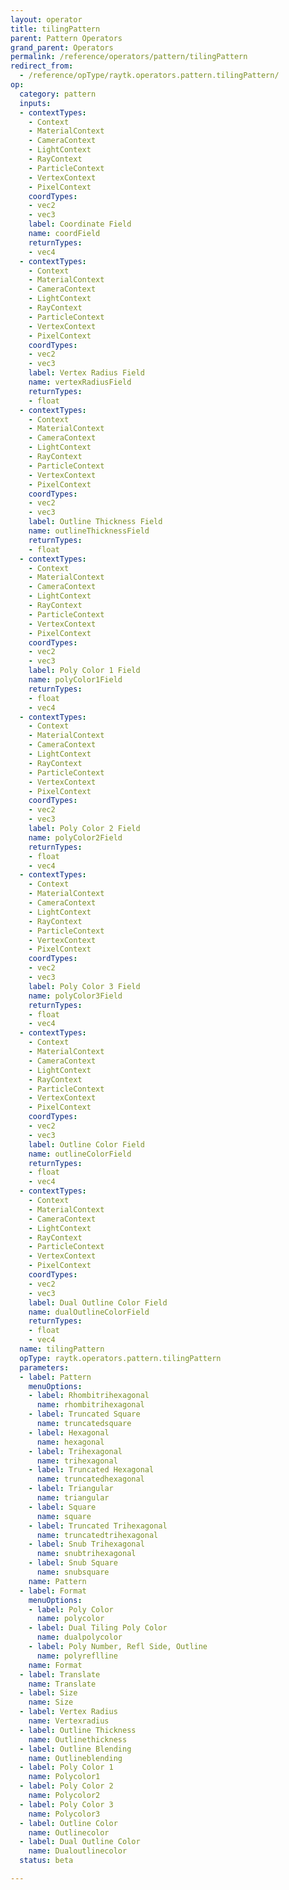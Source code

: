 ```yaml
---
layout: operator
title: tilingPattern
parent: Pattern Operators
grand_parent: Operators
permalink: /reference/operators/pattern/tilingPattern
redirect_from:
  - /reference/opType/raytk.operators.pattern.tilingPattern/
op:
  category: pattern
  inputs:
  - contextTypes:
    - Context
    - MaterialContext
    - CameraContext
    - LightContext
    - RayContext
    - ParticleContext
    - VertexContext
    - PixelContext
    coordTypes:
    - vec2
    - vec3
    label: Coordinate Field
    name: coordField
    returnTypes:
    - vec4
  - contextTypes:
    - Context
    - MaterialContext
    - CameraContext
    - LightContext
    - RayContext
    - ParticleContext
    - VertexContext
    - PixelContext
    coordTypes:
    - vec2
    - vec3
    label: Vertex Radius Field
    name: vertexRadiusField
    returnTypes:
    - float
  - contextTypes:
    - Context
    - MaterialContext
    - CameraContext
    - LightContext
    - RayContext
    - ParticleContext
    - VertexContext
    - PixelContext
    coordTypes:
    - vec2
    - vec3
    label: Outline Thickness Field
    name: outlineThicknessField
    returnTypes:
    - float
  - contextTypes:
    - Context
    - MaterialContext
    - CameraContext
    - LightContext
    - RayContext
    - ParticleContext
    - VertexContext
    - PixelContext
    coordTypes:
    - vec2
    - vec3
    label: Poly Color 1 Field
    name: polyColor1Field
    returnTypes:
    - float
    - vec4
  - contextTypes:
    - Context
    - MaterialContext
    - CameraContext
    - LightContext
    - RayContext
    - ParticleContext
    - VertexContext
    - PixelContext
    coordTypes:
    - vec2
    - vec3
    label: Poly Color 2 Field
    name: polyColor2Field
    returnTypes:
    - float
    - vec4
  - contextTypes:
    - Context
    - MaterialContext
    - CameraContext
    - LightContext
    - RayContext
    - ParticleContext
    - VertexContext
    - PixelContext
    coordTypes:
    - vec2
    - vec3
    label: Poly Color 3 Field
    name: polyColor3Field
    returnTypes:
    - float
    - vec4
  - contextTypes:
    - Context
    - MaterialContext
    - CameraContext
    - LightContext
    - RayContext
    - ParticleContext
    - VertexContext
    - PixelContext
    coordTypes:
    - vec2
    - vec3
    label: Outline Color Field
    name: outlineColorField
    returnTypes:
    - float
    - vec4
  - contextTypes:
    - Context
    - MaterialContext
    - CameraContext
    - LightContext
    - RayContext
    - ParticleContext
    - VertexContext
    - PixelContext
    coordTypes:
    - vec2
    - vec3
    label: Dual Outline Color Field
    name: dualOutlineColorField
    returnTypes:
    - float
    - vec4
  name: tilingPattern
  opType: raytk.operators.pattern.tilingPattern
  parameters:
  - label: Pattern
    menuOptions:
    - label: Rhombitrihexagonal
      name: rhombitrihexagonal
    - label: Truncated Square
      name: truncatedsquare
    - label: Hexagonal
      name: hexagonal
    - label: Trihexagonal
      name: trihexagonal
    - label: Truncated Hexagonal
      name: truncatedhexagonal
    - label: Triangular
      name: triangular
    - label: Square
      name: square
    - label: Truncated Trihexagonal
      name: truncatedtrihexagonal
    - label: Snub Trihexagonal
      name: snubtrihexagonal
    - label: Snub Square
      name: snubsquare
    name: Pattern
  - label: Format
    menuOptions:
    - label: Poly Color
      name: polycolor
    - label: Dual Tiling Poly Color
      name: dualpolycolor
    - label: Poly Number, Refl Side, Outline
      name: polyreflline
    name: Format
  - label: Translate
    name: Translate
  - label: Size
    name: Size
  - label: Vertex Radius
    name: Vertexradius
  - label: Outline Thickness
    name: Outlinethickness
  - label: Outline Blending
    name: Outlineblending
  - label: Poly Color 1
    name: Polycolor1
  - label: Poly Color 2
    name: Polycolor2
  - label: Poly Color 3
    name: Polycolor3
  - label: Outline Color
    name: Outlinecolor
  - label: Dual Outline Color
    name: Dualoutlinecolor
  status: beta

---
```

